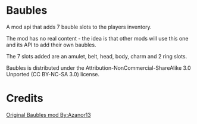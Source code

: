 Baubles
=======

A mod api that adds 7 bauble slots to the players inventory.

The mod has no real content - the idea is that other mods will use this one and its API to add their own baubles.

The 7 slots added are an amulet, belt, head, body, charm and 2 ring slots.

Baubles is distributed under the Attribution-NonCommercial-ShareAlike 3.0 Unported (CC BY-NC-SA 3.0) license.


Credits
=======
[Original Baubles mod By:Azanor13](https://www.curseforge.com/minecraft/mc-mods/baubles)
